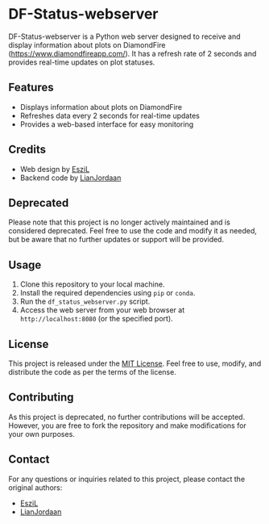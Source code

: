 # DF-Status-webserver

DF-Status-webserver is a Python web server designed to receive and display information about plots on DiamondFire (https://www.diamondfireapp.com/). It has a refresh rate of 2 seconds and provides real-time updates on plot statuses.

## Features

- Displays information about plots on DiamondFire
- Refreshes data every 2 seconds for real-time updates
- Provides a web-based interface for easy monitoring

## Credits

- Web design by [EsziL](https://github.com/EsziL)
- Backend code by [LianJordaan](https://github.com/LianJordaan)

## Deprecated

Please note that this project is no longer actively maintained and is considered deprecated. Feel free to use the code and modify it as needed, but be aware that no further updates or support will be provided.

## Usage

1. Clone this repository to your local machine.
2. Install the required dependencies using `pip` or `conda`.
3. Run the `df_status_webserver.py` script.
4. Access the web server from your web browser at `http://localhost:8080` (or the specified port).

## License

This project is released under the [MIT License](LICENSE). Feel free to use, modify, and distribute the code as per the terms of the license.

## Contributing

As this project is deprecated, no further contributions will be accepted. However, you are free to fork the repository and make modifications for your own purposes.

## Contact

For any questions or inquiries related to this project, please contact the original authors:

- [EsziL](https://github.com/EsziL)
- [LianJordaan](https://github.com/LianJordaan)
